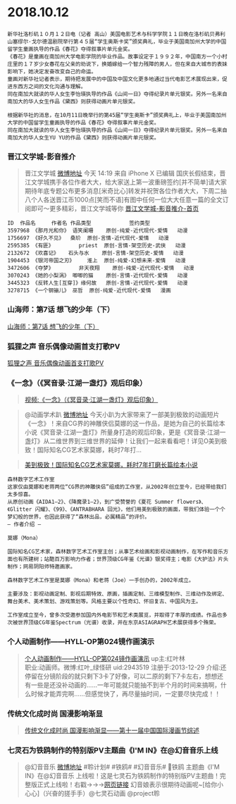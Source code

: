 # 2018.10.12


### 
```    
新华社洛杉矶１０月１２日电（记者 高山）美国电影艺术与科学学院１１日晚在洛杉矶贝弗利山塞缪尔·戈尔德温剧院举行第４５届“学生奥斯卡奖”颁奖典礼，毕业于美国南加州大学的中国留学生童画执导的作品《春花》夺得叙事片单元金奖。
《春花》是童画在南加州大学电影学院的毕业作品。故事设定于１９９２年，中国南方一个小村庄里的１７岁少女春花在父亲的劝说下，换婚嫁给一个智力残障的男人，但在来自大城市的表妹影响下，她决定发奋改变自己的命运。
童画对新华社记者表示，期待把发展中的中国及中国文化更多地通过当代电影艺术展现出来，促进东西方之间的文化沟通与理解。
同在南加大就读的华人女生李怡瑛执导的作品《山间一日》夺得纪录片单元银奖。另外一名来自南加大的华人女生作品《黛西》则获得动画片单元银奖。

根据新华社的消息，在10月11日晚举行的第45届“学生奥斯卡”颁奖典礼上，毕业于美国南加州大学的中国留学生童画执导的作品《春花》夺得叙事片单元金奖。
同在南加大就读的华人女生李怡瑛执导的作品《山间一日》夺得纪录片单元银奖。另外一名来自南加大的华人女生YU YU的作品《黛西》则获得动画片单元银奖。
```

### 晋江文学城-影音推介

>晋江文学城  [微博地址](https://weibo.com/1732420735/GDzgkCtnf)
>今天 14:19 来自 iPhone X 已编辑
>国庆长假结束，晋江文学城携手各位作者大大，给大家送上第一波重磅签约[并不简单]请大家期待年底专题公布更多消息[米奇比心]转发并祝贺各位作者大大，下周二抽八个人各送晋江币1000点[笑而不语]有图中任何一位大大任意一篇的全文订阅即可～更多精彩，晋江文学城等你 [晋江文学城-影音推介-首页 ​​](http://www.jjwxc.net/videoIntroduction.php)
```
ID	作品名		作者名	作品类型			签约类型
3597968	《那月光和你》	语笑阑珊	原创-纯爱-近代现代-爱情	动漫
1756697	《好久不见》	桑玠	原创-言情-近代现代-爱情	动漫
2595385	《有匪》		priest	原创-言情-架空历史-武侠	动漫
2132672	《欢喜记》	石头与水	原创-言情-架空历史-爱情	动漫
1904453	《银河帝国之刃》	淮上	原创-纯爱-幻想未来-爱情	动漫
3472606	《夺梦》		非天夜翔	原创-纯爱-近代现代-爱情	动漫
3070243	《她的小梨涡》	唧唧的猫	原创-言情-近代现代-爱情	动漫
3445323	《反转人生[互穿]》缘何故	原创-言情-近代现代-爱情	动漫
3278715	《一个钢镚儿》	巫哲	原创-纯爱-近代现代-爱情	漫画 
```

### 山海师：第7话 想飞的少年（下）

[山海师：第7话 想飞的少年（下）](https://www.bilibili.com/bangumi/play/ep251736/)

### 狐狸之声 音乐偶像动画首支打歌PV 

[狐狸之声 音乐偶像动画首支打歌PV](https://www.iqiyi.com/v_19rr6600cw.html)


### 《一念》（《冥音录·江湖一盏灯》观后印象）


>[视频:《一念》（《冥音录·江湖一盏灯》观后印象）](https://v.qq.com/x/page/m07092e7gvp.html)

>@动画学术趴  [微博地址](https://weibo.com/3899327798/GDsWNA8KN)
>今天小趴为大家带来了一部美到极致的动画短片《一念》！来自CG界的神雕侠侣莫娜的这一作品，是她为自己的长篇绘本小说《冥音录·江湖一盏灯》所量身打造的观后印象，更是《冥音录·江湖一盏灯》从二维世界到三维世界的延伸！让我们一起来看看吧！详见O美到极致！国际知名CG艺术家莫娜，耗时7年打... 


> [美到极致！国际知名CG艺术家莫娜，耗时7年打磨长篇绘本小说](https://mp.weixin.qq.com/s/zg2ohAAASnOlhbJX2DnZcA)  
```
森林数字艺术工作室   
这家仅由莫娜和老蒋两位“CG界的神雕侠侣”组成的工作室，从2002年创立至今，已经带给我们太多惊喜。  
从原创动画《AIDA1—2》、《降魔录1—2》，到广受赞誉的《夏花 Summer flowers》、《Glitter 闪耀》、《99》、《ANTRABHARA 回光》，他们用美到极致的画面，带我们体验一个个梦幻般的世界，也因此获得了“森林出品，必属精品”的评价。   
— 作者介绍 —
 
莫娜（Mona）

国际知名CG艺术家，森林数字艺术工作室主创；从事艺术绘画和影视动画制作，在写作和音乐方面也有所建树；站酷百万影响力作者；世界顶级CG年鉴《光谱》银奖得主；电影《大护法》片头制作；网易阴阳师特邀画家。
  
森林数字艺术工作室是莫娜（Mona）和老蒋（Joe）一手创办的，2002年成立。

主要涉及：影视动画定制、影视后期特效、原画，插画定制、三维模型制作、三维动作及绑定、舞台美术、美术策划、游戏策划等。风格主要以个性奇幻、怀旧复古、中国风为主。
 
工作室成立至今，曾多次受邀参加国内外电影节和艺术类展览，并取得了丰厚的成绩。作品也多次被世界顶级CG年鉴Spectrum（光谱）收录，并在东京ASIAGRAPH艺术展获得多个殊荣。
```
### 个人动画制作——HYLL-OP第024镜作画演示

>[个人动画制作——HYLL-OP第024镜作画演示](https://www.bilibili.com/video/av33618583/)
> up主:红叶林    
> 职业:动画师。微博:红叶_绿怪研  uid:2943519 注册于:2013-12-29
> 介绍:还停留在分镜阶段的就只剩下3卡了好像，可以二原的剩下7卡左右，想想还有一些是还没补动画的......一年可能就只能抽不到半个月的时间来搞啊，什么时候才能弄完啊......但感觉快了，再尽量抽时间，一定要尽快完成！！  




### 传统文化成时尚 国漫影响渐显
> [传统文化成时尚 国漫影响渐显——第十一届中国国际漫画节综述](http://epaper.ccdy.cn/html/2018-10/12/content_243514.htm)



### 七灵石为铁鸥制作的特别版PV主题曲《I'M IN》在@幻音音乐上线 

>@幻音音乐  [微博地址](https://weibo.com/5730145731/GDzz3j3Kr)
>#聆计划# #铁鸥# #幻音音乐# 铁鸥 主题曲《I'M IN》在@幻音音乐 上线啦！这是七灵石为铁鸥制作的特别版PV主题曲！完整版正式上线啦！右戳→→→[网页链接](http://www.huanmusic.com/song/5bc00176e9448e6924190b6d)
>幻音娘表示很期待动画呢~[给你小心心]（兴奋的搓手手）@七灵石动画 @project聆 ​​​​
